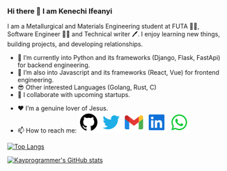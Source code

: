 <!---[![Typing SVG](https://readme-typing-svg.herokuapp.com?font=Bungee&color=FB4916&center=true&vCenter=true&width=850&height=300&lines=Hey+There!+%F0%9F%91%8B;My+name+is+Kenechi+Ifeanyi;My+Tools+are......;%7C%7C+React+%7C%7C+Vue+%7C%7C+Python+%7C%7C)](https://git.io/typing-svg)--->

### Hi there 👋 I am Kenechi Ifeanyi

<head>
<link href='https://unpkg.com/boxicons@2.0.9/css/boxicons.min.css' rel='stylesheet'>
</head>

I am a Metallurgical and Materials Engineering student at FUTA 🧑‍🎓, Software Engineer 👨‍💻 and Technical writer 🖊️.
I enjoy learning new things, building projects, and developing relationships.

- 🔭 I’m currently into Python and its frameworks (Django, Flask, FastApi) for backend engineering.
- 🌱 I’m also into Javascript and its frameworks (React, Vue) for frontend engineering.
- 😎 Other interested Languages (Golang, Rust, C)
- 👯 I collaborate with upcoming startups.
<!-- - 🖊️I️️ write articles on [<img src="./icons/hashnode.png" height=24 alt="hashnode_icon" />](https://hashnode.com/@xavier577) [![dev.to_icon](./icons/devto.svg)](https://dev.to/xavier577)-->
- ❤ I’m a genuine lover of Jesus.
- 📫 How to reach me: [![github_icon](./icons/github.svg)](http://github.com/kayprogrammer)
  [![twitter_icon](./icons/twitter.svg)](https://twitter.com/KayProgrammer)
  [![gmail_icon](./icons/gmail.svg)](mailto:kenechiifeanyi@gmail.com)
  [![linkedIn_icon](./icons/linkedin.svg)](https://www.linkedin.com/in/kenechi-ifeanyi/)
  [![whatsapp_icon](./icons/whatsapp.svg)](https://wa.me/2348095602320)

[![Top Langs](https://github-readme-stats.vercel.app/api/top-langs/?username=kayprogrammer&layout=compact&theme=dark)](https://github.com/kayprogrammer/github-readme-stats)

[![Kayprogrammer's GitHub stats](https://github-readme-stats.vercel.app/api?username=kayprogrammer&theme=dark)](https://github.com/kayprogrammer/github-readme-stats)
